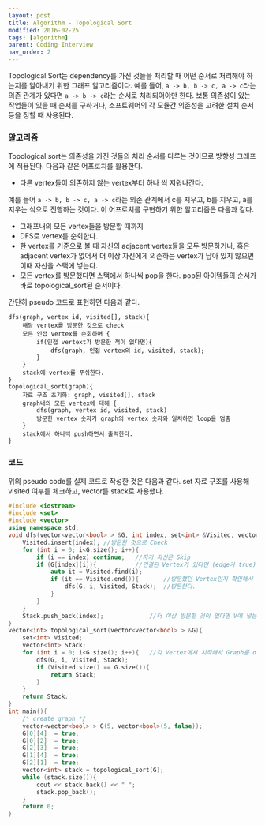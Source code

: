 ```yaml
---
layout: post
title: Algorithm - Topological Sort
modified: 2016-02-25
tags: [algorithm]
parent: Coding Interview
nav_order: 2
---
```


Topological Sort는 dependency를 가진 것들을 처리할 때 어떤 순서로 처리해야 하는지를 알아내기 위한 그래프 알고리즘이다. 예를 들어, `a -> b, b -> c, a -> c`라는 의존 관계가 있다면 `a -> b -> c`라는 순서로 처리되어야만 한다. 
보통 의존성이 있는 작업들이 있을 때 순서를 구하거나, 소프트웨어의 각 모듈간 의존성을 고려한 설치 순서등을 정할 때 사용된다. 

### 알고리즘 

Topological sort는 의존성을 가진 것들의 처리 순서를 다루는 것이므로 방향성 그래프에 적용된다. 다음과 같은 어프로치를 활용한다. 

- 다른 vertex들이 의존하지 않는 vertex부터 하나 씩 지워나간다.   

예를 들어  `a -> b, b -> c, a -> c`라는 의존 관계에서 c를 지우고, b를 지우고, a를 지우는 식으로 진행하는 것이다. 이 어프로치를 구현하기 위한 알고리즘은 다음과 같다. 

- 그래프내의 모든 vertex들을 방문할 때까지 
- DFS로 vertex를 순회한다. 
- 한 vertex를 기준으로 볼 때 자신의 adjacent vertex들을 모두 방문하거나, 혹은 adjacent vertex가 없어서 더 이상 자신에게 의존하는 vertex가 남아 있지 않으면 이때 자신을 스택에 넣는다. 
- 모든 vertex를 방문했다면 스택에서 하나씩 pop을 한다. pop된 아이템들의 순서가 바로 topological_sort된 순서이다. 

간단히 pseudo 코드로 표현하면 다음과 같다. 

```
dfs(graph, vertex id, visited[], stack){
	해당 vertex를 방문한 것으로 check
	모든 인접 vertex를 순회하며 {
		if(인접 vertext가 방문한 적이 없다면){
			dfs(graph, 인접 vertex의 id, visited, stack);
		}
	}
	stack에 vertex를 푸쉬한다.
}
topological_sort(graph){
	자료 구조 초기화: graph, visited[], stack
	graph내의 모든 vertex에 대해 {
		dfs(graph, vertex id, visited, stack)
		방문한 vertex 숫자가 graph의 vertex 숫자와 일치하면 loop을 멈춤
	}
	stack에서 하나씩 push하면서 출력한다. 
}
```

### 코드

위의 pseudo code를 실제 코드로 작성한 것은 다음과 같다. set 자료 구조를 사용해 visited 여부를 체크하고, vector를 stack로 사용했다. 

```cpp
#include <iostream>
#include <set>
#include <vector>
using namespace std;
void dfs(vector<vector<bool> > &G, int index, set<int> &Visited, vector<int> &Stack){
	Visited.insert(index); //방문한 것으로 Check
	for (int i = 0; i<G.size(); i++){
		if (i == index) continue;	//자기 자신은 Skip
		if (G[index][i]){			//연결된 Vertex가 있다면 (edge가 true)
			auto it = Visited.find(i);
			if (it == Visited.end()){		//방문했던 Vertex인지 확인해서 하지 않았다면 
				dfs(G, i, Visited, Stack);	//방문한다. 
			}
		}
	}
	Stack.push_back(index);				//더 이상 방문할 것이 없다면 V에 넣는다.(즉, 자신에게 의존적인 Vertex들을 모두 처리한 후에 자신을 처리)
}
vector<int> topological_sort(vector<vector<bool> > &G){
	set<int> Visited;
	vector<int> Stack;
	for (int i = 0; i<G.size(); i++){	//각 Vertex에서 시작해서 Graph를 dfs로 travesal한다. 
		dfs(G, i, Visited, Stack);
		if (Visited.size() == G.size()){
			return Stack;
		}
	}
	return Stack;
}
int main(){
	/* create graph */
	vector<vector<bool> > G(5, vector<bool>(5, false));
	G[0][4]  = true;
	G[0][2]  = true;
	G[2][3]  = true;
	G[1][4]  = true;
	G[2][1]  = true;
	vector<int> stack = topological_sort(G);
	while (stack.size()){
		cout << stack.back() << " ";
		stack.pop_back();
	}
	return 0;
}
```
